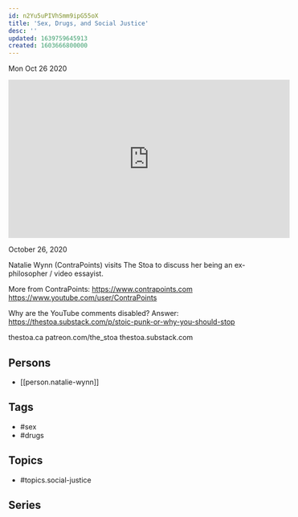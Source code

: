 ```yaml
---
id: n2Yu5uPIVhSmm9ipG55oX
title: 'Sex, Drugs, and Social Justice'
desc: ''
updated: 1639759645913
created: 1603666800000
---
```





Mon Oct 26 2020

<iframe width="560" height="315" src="https://www.youtube.com/embed/N4MuJDOUO_0" title="Sex, Drugs, and Social Justice w/ Natalie Wynn (ContraPoints)" frameborder="0" allow="accelerometer; autoplay; clipboard-write; encrypted-media; gyroscope; picture-in-picture" allowfullscreen ></iframe>

October 26, 2020

Natalie Wynn (ContraPoints) visits The Stoa to discuss her being an ex-philosopher / video essayist.

More from ContraPoints:
https://www.contrapoints.com
https://www.youtube.com/user/ContraPoints

Why are the YouTube comments disabled? Answer: https://thestoa.substack.com/p/stoic-punk-or-why-you-should-stop

thestoa.ca
patreon.com/the_stoa
thestoa.substack.com

## Persons

- [[person.natalie-wynn]]

## Tags

- #sex
- #drugs

## Topics

- #topics.social-justice

## Series



